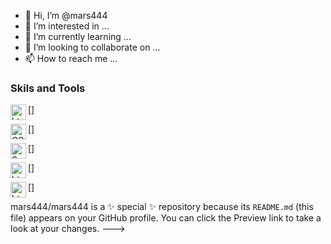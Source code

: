 - 👋 Hi, I’m @mars444
- 👀 I’m interested in ...
- 🌱 I’m currently learning ...
- 💞️ I’m looking to collaborate on ...
- 📫 How to reach me ...

### Skils and Tools
[<img align = "left" alt="html5" width="25px" scr="https://raw.githubusercontent.com/github/explore/80688e429a7d4ef2fca1e82350fe8e3517d3494d/topics/html/html.png"/>]

[<img align = "left" alt="CSS" width="25px" scr="https://raw.githubusercontent.com/github/explore/80688e429a7d4ef2fca1e82350fe8e3517d3494d/topics/css/css.png"/>]

[<img align = "left" alt="Sass" width="25px" scr="https://sass-scss.ru/assets/img/logos/logo-b6e1ef6e.svg"/>]

[<img align = "left" alt="html5" width="25px" scr="https://raw.githubusercontent.com/github/explore/80688e429a7d4ef2fca1e82350fe8e3517d3494d/topics/html/html.png"/>]

[<img align = "left" alt="html5" width="25px" scr="https://raw.githubusercontent.com/github/explore/80688e429a7d4ef2fca1e82350fe8e3517d3494d/topics/html/html.png"/>]







mars444/mars444 is a ✨ special ✨ repository because its `README.md` (this file) appears on your GitHub profile.
You can click the Preview link to take a look at your changes.
--->
